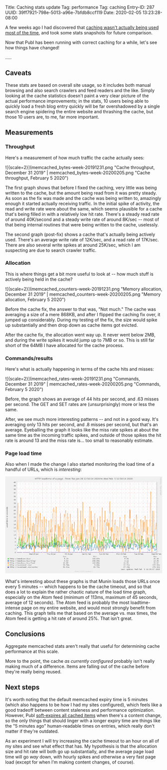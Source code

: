 Title: Caching stats update
Tag: performance
Tag: caching
Entry-ID: 287
UUID: 39ff7921-798e-5013-a96e-7bfdb8ccf119
Date: 2020-02-05 13:23:28-08:00

A few weeks ago I had discovered that [caching wasn't actually being used most of the time](304), and took some stats snapshots for future comparison.

Now that Publ has been running with correct caching for a while, let's see how things have changed!

.....

## Caveats

These stats are based on overall site usage, so it includes both manual browsing and also search crawlers and feed readers and the like. Simply looking at the cache statistics doesn't paint a very clear picture of the actual performance improvements; in the stats, 10 users being able to quickly load a fresh blog entry quickly will be far overshadowed by a single search engine spidering the entire website and thrashing the cache, but those 10 users are, to me, far more important.

## Measurements

### Throughput

Here's a measurement of how much traffic the cache actually sees:

![{scale=2}](memcached_bytes-week-20191231.png "Cache throughput, December 31 2019"
| memcached_bytes-week-20200205.png "Cache throughput, February 5 2020")

The first graph shows that before I fixed the caching, very little was being written to the cache, but the amount being read from it was pretty steady. As soon as the fix was made and the cache was being written to, amazingly enough it started actually receiving traffic. In the initial spike of activity, the read and write rate were about the same, which seems plausible for a cache that's being filled in with a relatively low hit rate. There's a steady read rate of around 40K/second and a steady write rate of around 8K/sec -- most of that being internal routines that were being written to the cache, uselessly.

The second graph (post-fix) shows a cache that's actually being actively used. There's an average write rate of 12K/sec, and a read rate of 17K/sec. There are also several write spikes at around 25K/sec, which I am suspecting are due to search crawler traffic.

### Allocation

This is where things get a bit more useful to look at -- how much stuff is actively being held in the cache?

![{scale=2}](memcached_counters-week-20191231.png "Memory allocation, December 31 2019"
| memcached_counters-week-20200205.png "Memory allocation, February 5 2020")

Before the cache fix, the answer to that was, "Not much." The cache was averaging a size of a mere 868KB, and after I flipped the caching fix over, it jumped up considerably. During my testing of the fix, the size would spike up substantially and then drop down as cache items got evicted.

After the cache fix, the allocation went way up. It never went below 2MB, and during the write spikes it would jump up to 7MB or so. This is still far short of the 64MB I have allocated for the cache process.

### Commands/results

Here's what is actually happening in terms of the cache hits and misses:

![{scale=2}](memcached_rates-week-20191231.png "Commands, December 31 2019"
| memcached_rates-week-20200205.png "Commands, February 5 2020")

Before, the graph shows an average of 44 hits per second, and .63 misses per second. The GET and SET rates are (unsurprisingly) more or less the same.

After, we see much more interesting patterns -- and not in a good way. It's averaging only 13 hits per second, and .8 misses per second, but that's an average. Eyeballing the graph it looks like the miss rate spikes at about the same time as the incoming traffic spikes, and outside of those spikes the hit rate is around 13 and the miss rate is... too small to reasonably estimate.

### Page load time

Also when I made the change I also started monitoring the load time of a handful of URLs, which is *interesting*:

![{scale=2}](http_loadtime-week-20200205.png "page load time")

What's interesting about these graphs is that Munin loads those URLs once every 5 minutes -- which happens to be the cache timeout, and so that does a lot to explain the rather chaotic nature of the load time graph, especially on the Atom feed (minimum of 113ms, maximum of 45 seconds, average of 12 seconds). The Atom feed is probably the most loadtime-intense page on my entire website, and would most strongly benefit from caching. This graph tells me that based on the average vs. max times, the Atom feed is getting a hit rate of around 25%. That isn't great.

## Conclusions

Aggregate memcached stats aren't really that useful for determining cache performance at this scale.

More to the point, the cache *as currently configured* probably isn't really making much of a difference. Items are falling out of the cache before they're really being reused.

## Next steps

It's worth noting that the default memcached expiry time is 5 minutes (which also happens to be how I had my sites configured), which feels like a good tradeoff between content staleness and performance optimization. However, Publ [soft-expires all cached items](https://github.com/PlaidWeb/Publ/commit/6ae4ae5731da46027ced9f0ea381dad66e3584a4#diff-650397549bec3d65892e233d5bd328f6R113) when there's a content change, so the only things that should linger with a longer expiry time are things like the "5 minutes ago" human-readable times on entries, which really don't matter if they're outdated.

As an experiment I will try increasing the cache timeout to an hour on all of my sites and see what effect that has. My hypothesis is that the allocation size and hit rate will both go up substantially, and the average page load time will go *way* down, with hourly spikes and otherwise a very fast page load (except for when I'm making content changes, of course).
